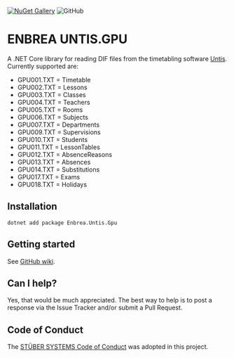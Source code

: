 [![NuGet Gallery](https://img.shields.io/badge/NuGet%20Gallery-enbrea.untis.gpu-blue.svg)](https://www.nuget.org/packages/Enbrea.Untis.Gpu/)
![GitHub](https://img.shields.io/github/license/stuebersystems/enbrea.untis.gpu)

# ENBREA UNTIS.GPU

A .NET Core library for reading DIF files from the timetabling software [Untis](https://www.untis.at/en). Currently supported are:

+ GPU001.TXT = Timetable
+ GPU002.TXT = Lessons
+ GPU003.TXT = Classes
+ GPU004.TXT = Teachers
+ GPU005.TXT = Rooms
+ GPU006.TXT = Subjects
+ GPU007.TXT = Departments
+ GPU009.TXT = Supervisions
+ GPU010.TXT = Students
+ GPU011.TXT = LessonTables
+ GPU012.TXT = AbsenceReasons
+ GPU013.TXT = Absences
+ GPU014.TXT = Substitutions
+ GPU017.TXT = Exams
+ GPU018.TXT = Holidays

## Installation

```
dotnet add package Enbrea.Untis.Gpu
```

## Getting started

See [GitHub wiki](https://github.com/stuebersystems/enbrea.untis.gpu/wiki).

## Can I help?

Yes, that would be much appreciated. The best way to help is to post a response via the Issue Tracker and/or submit a Pull Request.

## Code of Conduct

The [STÜBER SYSTEMS Code of Conduct](https://www.stueber.co.uk/code-of-conduct.php) was adopted in this project.
